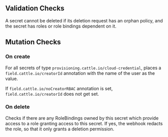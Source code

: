 ## Validation Checks

A secret cannot be deleted if its deletion request has an orphan policy,
and the secret has roles or role bindings dependent on it.

## Mutation Checks

### On create

For all secrets of type `provisioning.cattle.io/cloud-credential`, 
places a `field.cattle.io/creatorId` annotation with the name of the user as the value.

If `field.cattle.io/noCreatorRBAC` annotation is set, `field.cattle.io/creatorId` does not get set.

### On delete

Checks if there are any RoleBindings owned by this secret which provide access to a role granting access to this secret.
If yes, the webhook redacts the role, so that it only grants a deletion permission.
